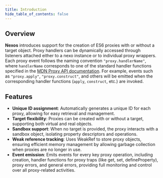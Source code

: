 ```yaml
---
title: Introduction
hide_table_of_contents: false
---
```


## Overview

**Nexos** introduces support for the creation of ES6 proxies with or without a target object. Proxy handlers can be dynamically accessed through listeners attached either to a nexo instance or to individual proxy wrappers. Each proxy event follows the naming convention `"proxy.handlerName"`, where `handlerName` corresponds to one of the standard handler functions specified in the [MDN Proxy API documentation](https://developer.mozilla.org/en-US/docs/Web/JavaScript/Reference/Global_Objects/Proxy/Proxy). For example, events such as `"proxy.apply"`, `"proxy.construct"`, and others will be emitted when the corresponding handler functions (`apply`, `construct`, etc.) are invoked.

## Features

- **Unique ID assignment**: Automatically generates a unique ID for each proxy, allowing for easy retrieval and management.
- **Target flexibility**: Proxies can be created with or without a target, supporting both virtual and real objects.
- **Sandbox support**: When no target is provided, the proxy interacts with a sandbox object, isolating property descriptors and operations.
- **Weak reference tracking**: Uses WeakRef to store proxy objects, ensuring efficient memory management by allowing garbage collection when proxies are no longer in use.
- **Event emission**: Emits events for every key proxy operation, including creation, handler functions for proxy traps (like get, set, defineProperty), proxy errors, and general errors, providing full monitoring and control over all proxy-related activities.